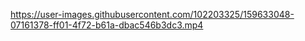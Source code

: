 https://user-images.githubusercontent.com/102203325/159633048-07161378-ff01-4f72-b61a-dbac546b3dc3.mp4
